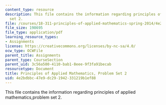 ```yaml
---
content_type: resource
description: This file contains the information regarding principles of applied mathematics,problem
  set 2.
file: /courses/18-311-principles-of-applied-mathematics-spring-2014/4e2bdbbc47e9dc291942331219b1ef88_MIT18_311S14_ProblemSet2.pdf
file_size: 198695
file_type: application/pdf
learning_resource_types:
- Assignments
license: https://creativecommons.org/licenses/by-nc-sa/4.0/
ocw_type: OCWFile
parent_title: Assignments
parent_type: CourseSection
parent_uid: 3c56a580-4110-bab1-8eee-9f3fa91becab
resourcetype: Document
title: Principles of Applied Mathematics, Problem Set 2
uid: 4e2bdbbc-47e9-dc29-1942-331219b1ef88
---
```

This file contains the information regarding principles of applied mathematics,problem set 2.